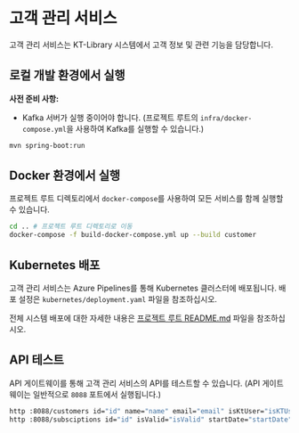 # 고객 관리 서비스

고객 관리 서비스는 KT-Library 시스템에서 고객 정보 및 관련 기능을 담당합니다.

## 로컬 개발 환경에서 실행

**사전 준비 사항:**
*   Kafka 서버가 실행 중이어야 합니다. (프로젝트 루트의 `infra/docker-compose.yml`을 사용하여 Kafka를 실행할 수 있습니다.)

```bash
mvn spring-boot:run
```

## Docker 환경에서 실행

프로젝트 루트 디렉토리에서 `docker-compose`를 사용하여 모든 서비스를 함께 실행할 수 있습니다.

```bash
cd .. # 프로젝트 루트 디렉토리로 이동
docker-compose -f build-docker-compose.yml up --build customer
```

## Kubernetes 배포

고객 관리 서비스는 Azure Pipelines를 통해 Kubernetes 클러스터에 배포됩니다. 배포 설정은 `kubernetes/deployment.yaml` 파일을 참조하십시오.

전체 시스템 배포에 대한 자세한 내용은 [프로젝트 루트 README.md](../README.md) 파일을 참조하십시오.

## API 테스트

API 게이트웨이를 통해 고객 관리 서비스의 API를 테스트할 수 있습니다. (API 게이트웨이는 일반적으로 `8088` 포트에서 실행됩니다.)

```bash
http :8088/customers id="id" name="name" email="email" isKtUser="isKTUser" createdAt="createdAt" updatedAt="updatedAt"
http :8088/subsciptions id="id" isValid="isValid" startDate="startDate" endDate="endDate" createdAt="createdAt" updatedAt="updatedAt"
```